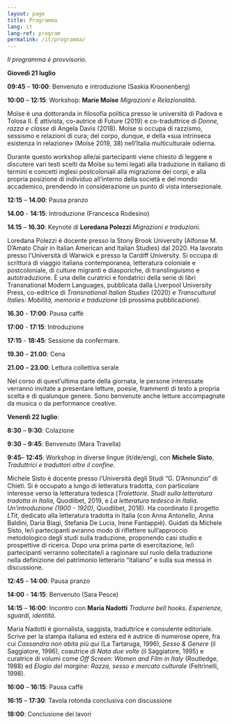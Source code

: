 ```yaml
---
layout: page
title: Programma
lang: it
lang-ref: program
permalink: /it/programma/
---
```


_Il programma è provvisorio_.


**Giovedì 21 luglio**


**09:45** – **10:00**: Benvenuto e introduzione (Saskia Kroonenberg)

**10:00** – **12:15**: Workshop: **Marie Moïse** _Migrazioni e Relazionalità_.

Moïse è una dottoranda in filosofia politica presso le università di Padova e Tolosa II. È
attivista, co-autrice di Future (2019) e co-traduttrice di _Donne, razza e classe_ di Angela Davis
(2018). Moïse si occupa di razzismo, sessismo e relazioni di cura; del corpo, dunque, e della
«sua intrinseca esistenza in relazione» (Moïse 2019, 38) nell’Italia multiculturale odierna.

Durante questo workshop alle/ai partecipanti viene chiesto di leggere e discutere vari testi scelti
da Moïse su temi legati alla traduzione in italiano di termini e concetti inglesi postcoloniali alla
migrazione dei corpi, e alla propria posizione di individuo all’interno della società e del mondo
accademico, prendendo in considerazione un punto di vista intersezionale. 

**12:15** – **14.00**: Pausa pranzo

**14.00** - **14:15**: Introduzione (Francesca Rodesino)

**14.15** – **16.30**: Keynote di **Loredana Polezzi** _Migrazioni e traduzioni_.

Loredana Polezzi è docente presso la Stony Brook University (Alfonse M. D’Amato Chair in
Italian American and Italian Studies) dal 2020. Ha lavorato presso l’Università di Warwick e
presso la Cardiff University. Si occupa di scrittura di viaggio italiana contemporanea,
letteratura coloniale e postcoloniale, di culture migranti e diasporiche, di translinguismo e
autotraduzione. È una delle curatrici e fondatrici della serie di libri Transnational Modern
Languages, pubblicata dalla Liverpool University Press, co-editrice di _Transnational Italian
Studies_ (2020) e _Transcultural Italies: Mobilità, memoria e traduzione_ (di prossima
pubblicazione). 

**16.30** - **17:00**: Pausa caffè

**17:00** - **17:15**: Introduzione

**17:15** - **18:45**: Sessione da confermare.

**19.30** – **21.00**: Cena

**21.00** – **23.00**: Lettura collettiva serale

Nel corso di quest’ultima parte della giornata, le persone interessate verranno invitate a
presentare letture, poesie, frammenti di testo a propria scelta e di qualunque genere. Sono
benvenute anche letture accompagnate da musica o da performance creative. 


**Venerdì 22 luglio**:


**8:30** – **9:30**: Colazione

**9:30** – **9:45**: Benvenuto (Mara Travella)

**9:45**– **12:45**: Workshop in diverse lingue (it/de/eng), con **Michele Sisto**, _Traduttrici e
traduttori oltre il confine_.

Michele Sisto è docente presso l’Università degli Studi “G. D’Annunzio” di Chieti. Si è
occupato a lungo di letteratura tradotta, con particolare interesse verso la letteratura tedesca
(_Traiettorie. Studi sulla letteratura tradotta in Italia_, Quodlibet, 2019, e _La letteratura tedesca
in Italia. Un’introduzione (1900 - 1920)_, Quodlibet, 2018). Ha coordinato il progetto _LTit_,
dedicato alla letteratura tradotta in Italia (con Anna Antonello, Anna Baldini, Daria Biagi,
Stefania De Lucia, Irene Fantappiè).
Guidati da Michele Sisto, le/i partecipanti avranno modo di riflettere sull’approccio
metodologico degli studi sulla traduzione, proponendo casi studio e prospettive di ricerca. Dopo
una prima parte di esercitazione, le/i partecipanti verranno sollecitate/i a ragionare sul ruolo
della traduzione nella definizione del patrimonio letterario “italiano” e sulla sua messa in
discussione.

**12:45** – **14:00**: Pausa pranzo

**14:00** - **14:15**: Benvenuto (Sara Pesce)

**14:15** – **16:00**: Incontro con **Maria Nadotti** _Tradurre bell hooks. Esperienze, sguardi, identità_. 

Maria Nadotti è giornalista, saggista, traduttrice e consulente editoriale. Scrive per la stampa
italiana ed estera ed è autrice di numerose opere, fra cui _Cassandra non abita più qui_ (La
Tartaruga, 1996), _Sesso & Genere_ (il Saggiatore, 1996), coautrice di _Nata due volte_ (il
Saggiatore, 1995) e curatrice di volumi come _Off Screen: Women and Film in Italy_ (Routledge,
1988) ed _Elogio del margine: Razza, sesso e mercato culturale_ (Feltrinelli, 1998).
 
**16:00** – **16:15**: Pausa caffè

**16:15** – **17:30**: Tavola rotonda conclusiva con discussione

**18:00**: Conclusione dei lavori
